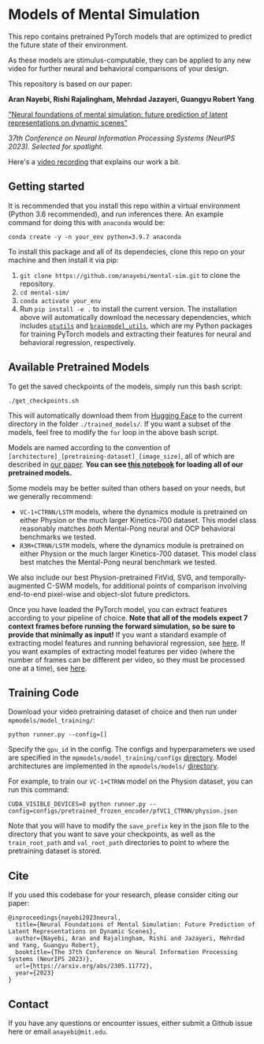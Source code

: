 # Models of Mental Simulation
This repo contains pretrained PyTorch models that are optimized to predict the future state of their environment.

As these models are stimulus-computable, they can be applied to any new video for further neural and behavioral comparisons of your design.

This repository is based on our paper:

**Aran Nayebi, Rishi Rajalingham, Mehrdad Jazayeri, Guangyu Robert Yang**

["Neural foundations of mental simulation: future prediction of latent representations on dynamic scenes"](https://arxiv.org/abs/2305.11772)

*37th Conference on Neural Information Processing Systems (NeurIPS 2023). Selected for spotlight.*

Here's a [video recording](https://youtu.be/9h_3bHVDMhA?t=1756) that explains our work a bit.

## Getting started
It is recommended that you install this repo within a virtual environment (Python 3.6 recommended), and run inferences there.
An example command for doing this with `anaconda` would be:
```
conda create -y -n your_env python=3.9.7 anaconda
```
To install this package and all of its dependecies, clone this repo on your machine and then install it via pip:
1. `git clone https://github.com/anayebi/mental-sim.git` to clone the repository.
2. `cd mental-sim/`
3. `conda activate your_env`
4. Run `pip install -e .` to install the current version.
The installation above will automatically download the necessary dependencies, which includes [`ptutils`](https://github.com/anayebi/ptutils) and [`brainmodel_utils`](https://github.com/anayebi/brainmodel_utils), which are my Python packages for training PyTorch models and extracting their features for neural and behavioral regression, respectively.

## Available Pretrained Models
To get the saved checkpoints of the models, simply run this bash script:
```
./get_checkpoints.sh
```
This will automatically download them from [Hugging Face](https://huggingface.co/anayebi/mental-sim-models) to the current directory in the folder `./trained_models/`.
If you want a subset of the models, feel free to modify the `for` loop in the above bash script.

Models are named according to the convention of `[architecture]_[pretraining-dataset]_[image_size]`, all of which are described in [our paper](https://arxiv.org/abs/2305.11772).
**You can see [this notebook](https://github.com/anayebi/mental-sim/blob/main/Loading%20model%20weights.ipynb) for loading all of our pretrained models.**

Some models may be better suited than others based on your needs, but we generally recommend: 
- `VC-1+CTRNN/LSTM` models, where the dynamics module is pretrained on either Physion or the much larger Kinetics-700 dataset. This model class reasonably matches *both* Mental-Pong neural and OCP behavioral benchmarks we tested.
- `R3M+CTRNN/LSTM` models, where the dynamics module is pretrained on either Physion or the much larger Kinetics-700 dataset. This model class best matches the Mental-Pong neural benchmark we tested.

We also include our best Physion-pretrained FitVid, SVG, and temporally-augmented C-SWM models, for additional points of comparison involving end-to-end pixel-wise and object-slot future predictors.

Once you have loaded the PyTorch model, you can extract features according to your pipeline of choice.
**Note that all of the models expect 7 context frames before running the forward simulation, so be sure to provide that minimally as input!**
If you want a standard example of extracting model features and running behavioral regression, see [here](https://github.com/anayebi/mental-sim/blob/main/mpmodels/behavior/run_model_regression.py).
If you want examples of extracting model features per video (where the number of frames can be different per video, so they must be processed one at a time), see [here](https://github.com/anayebi/mental-sim/blob/main/mpmodels/core/feature_extractor.py#L42-L196).

## Training Code
Download your video pretraining dataset of choice and then run under `mpmodels/model_training/`:
```
python runner.py --config=[]
```
Specify the `gpu_id` in the config. The configs and hyperparameters we used are specified in the `mpmodels/model_training/configs` [directory](https://github.com/anayebi/mental-sim/tree/main/mpmodels/model_training/configs).
Model architectures are implemented in the `mpmodels/models/` [directory](https://github.com/anayebi/mental-sim/tree/main/mpmodels/models).

For example, to train our `VC-1+CTRNN` model on the Physion dataset, you can run this command:
```
CUDA_VISIBLE_DEVICES=0 python runner.py --config=configs/pretrained_frozen_encoder/pfVC1_CTRNN/physion.json
```
Note that you will have to modify the `save_prefix` key in the json file to the directory that you want to save your checkpoints, as well as the `train_root_path` and `val_root_path` directories to point to where the pretraining dataset is stored.

## Cite
If you used this codebase for your research, please consider citing our paper:
```
@inproceedings{nayebi2023neural,
  title={Neural Foundations of Mental Simulation: Future Prediction of Latent Representations on Dynamic Scenes},
  author={Nayebi, Aran and Rajalingham, Rishi and Jazayeri, Mehrdad and Yang, Guangyu Robert},
  booktitle={The 37th Conference on Neural Information Processing Systems (NeurIPS 2023)},
  url={https://arxiv.org/abs/2305.11772},
  year={2023}
}
```

## Contact
If you have any questions or encounter issues, either submit a Github issue here or email `anayebi@mit.edu`.
